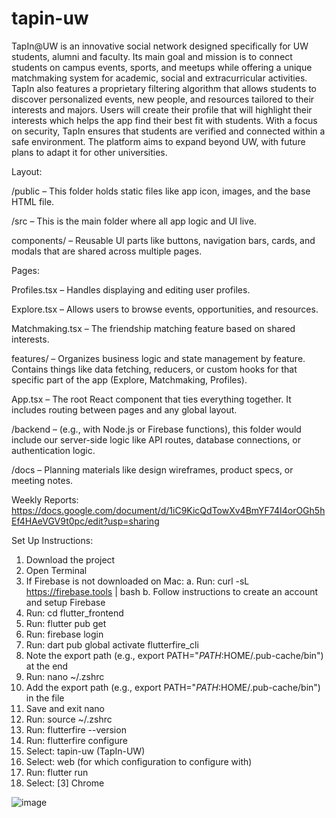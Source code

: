 # tapin-uw

TapIn@UW is an innovative social network designed specifically for UW students, alumni and faculty. Its
main goal and mission is to connect students on campus events, sports, and meetups while offering a
unique matchmaking system for academic, social and extracurricular activities. TapIn also features a
proprietary filtering algorithm that allows students to discover personalized events, new people, and
resources tailored to their interests and majors. Users will create their profile that will highlight their
interests which helps the app find their best fit with students. With a focus on security, TapIn ensures that
students are verified and connected within a safe environment. The platform aims to expand beyond UW,
with future plans to adapt it for other universities.


Layout:

/public – This folder holds static files like app icon, images, and the base HTML file. 

/src – This is the main folder where all app logic and UI live.

components/ – Reusable UI parts like buttons, navigation bars, cards, and modals that are shared across multiple pages.

Pages: 

  Profiles.tsx – Handles displaying and editing user profiles.
  
  Explore.tsx – Allows users to browse events, opportunities, and resources.
  
  Matchmaking.tsx – The friendship matching feature based on shared interests.

features/ – Organizes business logic and state management by feature. Contains things like data fetching, reducers, or custom hooks for that specific part of the app (Explore, Matchmaking, Profiles).

App.tsx – The root React component that ties everything together. It includes routing between pages and any global layout.

/backend – (e.g., with Node.js or Firebase functions), this folder would include our server-side logic like API routes, database connections, or authentication logic.

/docs – Planning materials like design wireframes, product specs, or meeting notes.

Weekly Reports: https://docs.google.com/document/d/1iC9KicQdTowXv4BmYF74I4orOGh5hEf4HAeVGV9t0pc/edit?usp=sharing

Set Up Instructions:
1. Download the project
2. Open Terminal
3. If Firebase is not downloaded on Mac:
   a. Run: curl -sL https://firebase.tools | bash
   b. Follow instructions to create an account and setup Firebase 
4. Run: cd flutter_frontend
5. Run: flutter pub get
6. Run: firebase login
7. Run: dart pub global activate flutterfire_cli
8. Note the export path (e.g., export PATH="$PATH:$HOME/.pub-cache/bin") at the end
9. Run: nano ~/.zshrc
10. Add the export path (e.g., export PATH="$PATH:$HOME/.pub-cache/bin") in the file
11. Save and exit nano
12. Run: source ~/.zshrc
13. Run: flutterfire --version
14. Run: flutterfire configure
15. Select: tapin-uw (TapIn-UW)
16. Select: web (for which configuration to configure with)
17. Run: flutter run
18. Select: [3] Chrome

![image](https://github.com/user-attachments/assets/417a492b-f662-4deb-b877-e31f60dc242b)
